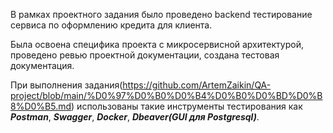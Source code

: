 В рамках проектного задания было проведено backend тестирование сервиса по оформлению кредита для клиента. 

Была освоена специфика проекта с микросервисной архитектурой, проведено ревью проектной документации, создана тестовая документация. 

При выполнения задания(https://github.com/ArtemZaikin/QA-project/blob/main/%D0%97%D0%B0%D0%B4%D0%B0%D0%BD%D0%B8%D0%B5.md) использованы такие инструменты тестирования как ***Postman***, ***Swagger***, ***Docker***, ***Dbeaver(GUI для Postgresql)***.




